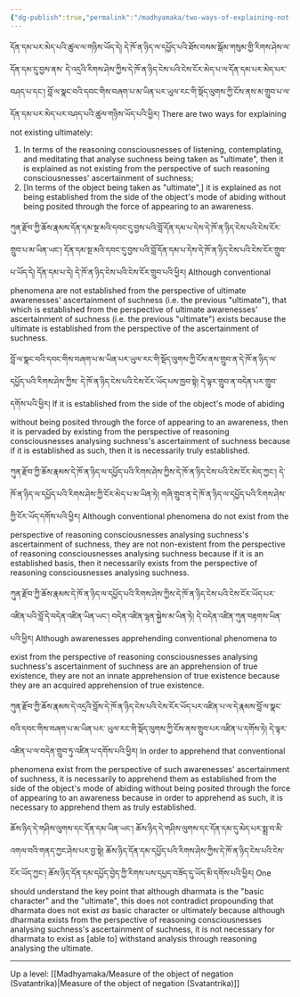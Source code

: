 ```yaml
---
{"dg-publish":true,"permalink":"/madhyamaka/two-ways-of-explaining-not-existing-ultimately/"}
---
```


དོན་དམ་པར་མེད་པའི་ཚུལ་ལ་གཉིས་ཡོད་དེ། དེ་ཁོ་ན་ཉིད་ལ་དཔྱོད་པའི་ཐོས་བསམ་སྒོམ་གསུམ་གྱི་རིགས་ཤེས་ལ་དོན་དམ་དུ་བྱས་ནས་
དེ་འདྲའི་རིགས་ཤེས་ཀྱིས་དེ་ཁོ་ན་ཉིད་ངེས་པའི་ངེས་ངོར་མེད་པ་ལ་དོན་དམ་པར་མེད་པར་བཤད་པ་དང་། 
བློ་ལ་སྣང་བའི་དབང་གིས་བཞག་པ་མ་ཡིན་པར་ཡུལ་རང་གི་སྡོད་ལུགས་ཀྱི་ངོས་ནས་མ་གྲུབ་པ་ལ་དོན་དམ་པར་མེད་པར་བཤད་པའི་ཚུལ་གཉིས་ཡོད་པའི་ཕྱིར། 
There are two ways for explaining not existing ultimately:
1. In terms of the reasoning consciousnesses of listening, contemplating, and meditating that analyse suchness being taken as "ultimate", then it is explained as not existing from the perspective of such reasoning consciousnesses' ascertainment of suchness;
2. [In terms of the object being taken as "ultimate",] it is explained as not being established from the side of the object's mode of abiding without being posited through the force of appearing to an awareness.

ཀུན་རྫོབ་ཀྱི་ཆོས་རྣམས་དོན་དམ་སྔ་མའི་དབང་དུ་བྱས་པའི་བློ་དོན་དམ་པ་དེས་དེ་ཁོ་ན་ཉིད་ངེས་པའི་ངེས་ངོར་གྲུབ་པ་མ་ཡིན་ཡང་། 
དོན་དམ་སྔ་མའི་དབང་དུ་བྱས་པའི་བློ་དོན་དམ་པ་དེས་དེ་ཁོ་ན་ཉིད་ངེས་པའི་ངེས་ངོར་གྲུབ་པ་ཡོད་དེ། དོན་དམ་པ་དེ། དེ་ཁོ་ན་ཉིད་ངེས་པའི་ངེས་ངོར་གྲུབ་པའི་ཕྱིར། 
Although conventional phenomena are not established from the perspective of ultimate awarenesses' ascertainment of suchness (i.e. the previous "ultimate"), that which is established from the perspective of ultimate awarenesses' ascertainment of suchness (i.e. the previous "ultimate") exists because the ultimate is established from the perspective of the ascertainment of suchness.

བློ་ལ་སྣང་བའི་དབང་གིས་བཞག་པ་མ་ཡིན་པར་ཡུལ་རང་གི་སྡོད་ལུགས་ཀྱི་ངོས་ནས་གྲུབ་ན་དེ་ཁོ་ན་ཉིད་ལ་དཔྱོད་པའི་རིགས་ཤེས་ཀྱིས་
དེ་ཁོ་ན་ཉིད་ངེས་པའི་ངེས་ངོར་ཡོད་པས་ཁྱབ་སྟེ། དེ་ལྟར་གྲུབ་ན་བདེན་པར་གྲུབ་དགོས་པའི་ཕྱིར།
If it is established from the side of the object's mode of abiding without being posited through the force of appearing to an awareness, then it is pervaded by existing from the perspective of reasoning consciousnesses analysing suchness's ascertainment of suchness because if it is established as such, then it is necessarily truly established.

ཀུན་རྫོབ་ཀྱི་ཆོས་རྣམས་དེ་ཁོ་ན་ཉིད་ལ་དཔྱོད་པའི་རིགས་ཤེས་ཀྱིས་དེ་ཁོ་ན་ཉིད་ངེས་པའི་ངེས་ངོར་མེད་ཀྱང་། 
དེ་ཁོ་ན་ཉིད་ལ་དཔྱོད་པའི་རིགས་ཤེས་ཀྱི་ངོར་མེད་པ་མ་ཡིན་ཏེ། གཞི་གྲུབ་ན་དེ་ཁོ་ན་ཉིད་ལ་དཔྱོད་པའི་རིགས་ཤེས་ཀྱི་ངོར་ཡོད་དགོས་པའི་ཕྱིར། 
Although conventional phenomena do not exist from the perspective of reasoning consciousnesses analysing suchness's ascertainment of suchness, they are not non-existent from the perspective of reasoning consciousnesses analysing suchness because if it is an established basis, then it necessarily exists from the perspective of reasoning consciousnesses analysing suchness.

ཀུན་རྫོབ་ཀྱི་ཆོས་རྣམས་དེ་ཁོ་ན་ཉིད་ལ་དཔྱོད་པའི་རིགས་ཤེས་ཀྱིས་དེ་ཁོ་ན་ཉིད་ངེས་པའི་ངེས་ངོར་ཡོད་པར་འཛིན་པའི་བློ་དེ་བདེན་འཛིན་ཡིན་ཡང་།
བདེན་འཛིན་ལྷན་སྐྱེས་མ་ཡིན་ཏེ། དེ་བདེན་འཛིན་ཀུན་བརྟགས་ཡིན་པའི་ཕྱིར།
Although awarenesses apprehending conventional phenomena to exist from the perspective of reasoning consciousnesses analysing suchness's ascertainment of suchness are an apprehension of true existence, they are not an innate apprehension of true existence because they are an acquired apprehension of true existence.

ཀུན་རྫོབ་ཀྱི་ཆོས་རྣམས་དེ་འདྲའི་བློས་དེ་ཁོ་ན་ཉིད་ངེས་པའི་ངེས་ངོར་ཡོད་པར་འཛིན་པ་ལ་དེ་རྣམས་བློ་ལ་སྣང་བའི་དབང་གིས་བཞག་པ་མ་ཡིན་པར་
ཡུལ་རང་གི་སྡོད་ལུགས་ཀྱི་ངོས་ནས་གྲུབ་པར་འཛིན་པ་དགོས་ཏེ། དེ་ལྟར་འཛིན་པ་ལ་བདེན་གྲུབ་ཏུ་འཛིན་པ་དགོས་པའི་ཕྱིར། 
In order to apprehend that conventional phenomena exist from the perspective of such awarenesses' ascertainment of suchness, it is necessarily to apprehend them as established from the side of the object's mode of abiding without being posited through the force of appearing to an awareness because in order to apprehend as such, it is necessary to apprehend them as truly established.

ཆོས་ཉིད་དེ་གཤིས་ལུགས་དང་དོན་དམ་ཡིན་ཡང་། ཆོས་ཉིད་དེ་གཤིས་ལུགས་དང་དོན་དམ་དུ་མེད་པར་སྨྲ་བ་མི་འགལ་བའི་གནད་ཀྱང་ཤེས་པར་བྱ་སྟེ། 
ཆོས་ཉིད་དོན་དམ་དཔྱོད་པའི་རིགས་ཤེས་ཀྱིས་དེ་ཁོ་ན་ཉིད་ངེས་པའི་ངེས་ངོར་ཡོད་ཀྱང་།
ཆོས་ཉིད་དོན་དམ་དཔྱོད་བྱེད་ཀྱི་རིགས་པས་དཔྱད་བཟོད་དུ་ཡོད་མི་དགོས་པའི་ཕྱིར།
One should understand the key point that although dharmata is the "basic character" and the "ultimate", this does not contradict propounding that dharmata does not exist *as* basic character or ultimate*ly* because although dharmata exists from the perspective of reasoning consciousnesses analysing suchness's ascertainment of suchness, it is not necessary for dharmata to exist as [able to] withstand analysis through reasoning analysing the ultimate.


---
Up a level: [[Madhyamaka/Measure of the object of negation (Svatantrika)\|Measure of the object of negation (Svatantrika)]]
